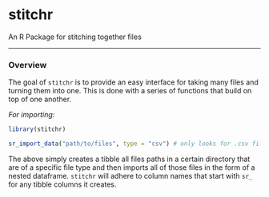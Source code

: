 # stitchr
An R Package for stitching together files

-----

### Overview

The goal of `stitchr` is to provide an easy interface for taking many files and turning them into one. This is done with a series of functions that build on top of one another.

*For importing:*

```r
library(stitchr)

sr_import_data("path/to/files", type = "csv") # only looks for .csv files
```

The above simply creates a tibble all files paths in a certain directory that are of a specific file type and then imports all of those files in the form of a nested dataframe. `stitchr` will adhere to column names that start with `sr_` for any tibble columns it creates.
